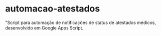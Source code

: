 # automacao-atestados
"Script para automação de notificações de status de atestados médicos, desenvolvido em Google Apps Script.
